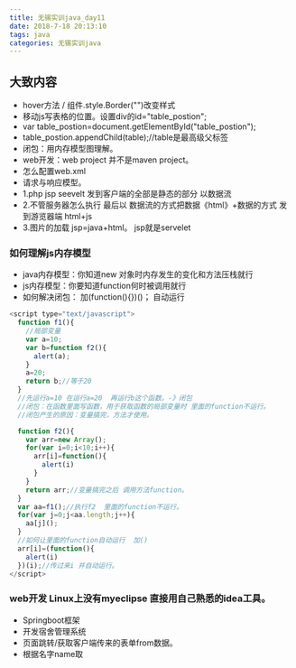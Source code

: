 ```yaml
---
title: 无锡实训java_day11
date: 2018-7-18 20:13:10
tags: java
categories: 无锡实训java
---
```


## 大致内容
- hover方法 / 组件.style.Border("")改变样式
- 移动js写表格的位置。设置div的id="table_postion";
- var table_postion=document.getElementById("table_postion");
- table_postion.appendChild(table);//table是最高级父标签
- 闭包：用内存模型图理解。
- web开发：web project  并不是maven project。
- 怎么配置web.xml
- 请求与响应模型。
- 1.php jsp seevelt  发到客户端的全部是静态的部分 以数据流 <html>
- 2.不管服务器怎么执行 最后以 数据流的方式把数据《html》+数据的方式  发到游览器端 html+js  
- 3.图片的加载  jsp=java+html。 jsp就是servelet

### 如何理解js内存模型
- java内存模型：你知道new 对象时内存发生的变化和方法压栈就行
- js内存模型：你要知道function何时被调用就行
- 如何解决闭包： 加(function(){})()； 自动运行

```JavaScript
<script type="text/javascript">
  function f1(){
    //局部变量
    var a=10;
    var b=function f2(){
      alert(a);
    }
    a=20;
    return b;//等于20
  }
  //先运行a=10 在运行a=20  再运行b这个函数。-》闭包
  //闭包：在函数里面写函数，用于获取函数的局部变量时 里面的function不运行。
  //闭包产生的原因：变量搞完，方法才使用。

  function f2(){
    var arr=new Array();
    for(var i=0;i<10;i++){
      arr[i]=function(){
        alert(i)
      }
    }
    return arr;//变量搞完之后 调用方法function。
  }
  var aa=f1();//执行f2  里面的function不运行。
  for(var j=0;j<aa.length;j++){
    aa[j]();
  }
  //如何让里面的function自动运行  加()
  arr[i]=(function(){
    alert(i)
  })(i);//传过来i 并自动运行。
</script>
```

### web开发  Linux上没有myeclipse  直接用自己熟悉的idea工具。
- Springboot框架
- 开发宿舍管理系统
- 页面跳转/获取客户端传来的表单from数据。
- 根据名字name取
